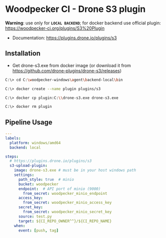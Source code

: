 # Woodpecker CI - Drone S3 plugin

**Warning**: use only for **`LOCAL BACKEND`**; for docker backend use official plugin: <https://woodpecker-ci.org/plugins/S3%20Plugin>

- Documentation: <https://plugins.drone.io/plugins/s3>

## Installation

- Get drone-s3.exe from docker image (or download it from <https://github.com/drone-plugins/drone-s3/releases>)

```bash
C:\> cd C:\woodpecker-windows\agent\backend-local\bin

C:\> docker create --name plugin plugins/s3

C:\> docker cp plugin:C:\\drone-s3.exe drone-s3.exe

C:\> docker rm plugin
```

## Pipeline Usage

```yaml
---
labels:
  platform: windows/amd64
  backend: local

steps:
  # https://plugins.drone.io/plugins/s3
  s3-upload-plugin:
    image: drone-s3.exe # must be in your host windows path
    settings:
      path_style: true  # minio
      bucket: woodpecker
      endpoint:  # API port of minio (9000)
        from_secret: woodpecker_minio_endpoint
      access_key:
        from_secret: woodpecker_minio_access_key
      secret_key:
        from_secret: woodpecker_minio_secret_key
      source: test.py
      target: ${CI_REPO_OWNER^^}/${CI_REPO_NAME}
    when:
      event: [push, tag]
```

